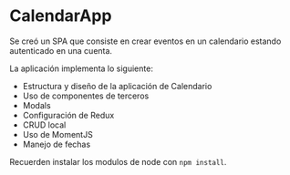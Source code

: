 # CalendarApp

Se creó un SPA que consiste en crear eventos en un calendario estando autenticado en una cuenta.

La aplicación implementa lo siguiente:

- Estructura y diseño de la aplicación de Calendario
- Uso de componentes de terceros
- Modals
- Configuración de Redux
- CRUD local
- Uso de MomentJS
- Manejo de fechas

Recuerden instalar los modulos de node con `npm install`.